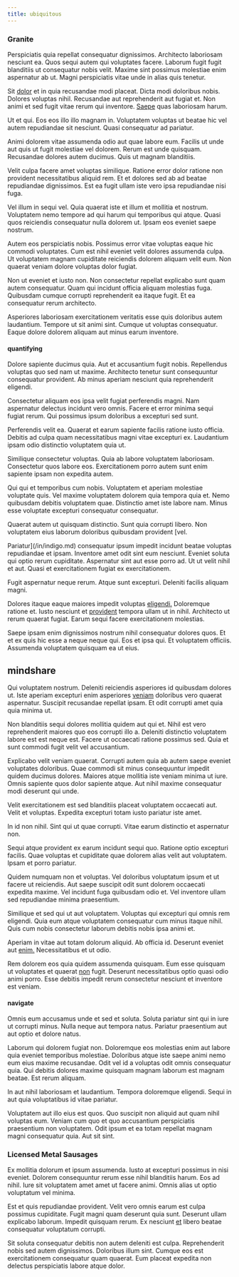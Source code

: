 ```yaml
---
title: ubiquitous
---
```


### Granite

Perspiciatis quia repellat consequatur dignissimos. Architecto laboriosam nesciunt ea. Quos sequi autem qui voluptates facere. Laborum fugit fugit blanditiis ut consequatur nobis velit. Maxime sint possimus molestiae enim aspernatur ab ut. Magni perspiciatis vitae unde in alias quis tenetur.

Sit [dolor](/dolore/et/granite_generic_rubber_shirt.md) et in quia recusandae modi placeat. Dicta modi doloribus nobis. Dolores voluptas nihil. Recusandae aut reprehenderit aut fugiat et. Non animi et sed fugit vitae rerum qui inventore. [Saepe](/facere/temporibus/consequatur/port_thx_fuchsia.md) quas laboriosam harum.

Ut et qui. Eos eos illo illo magnam in. Voluptatem voluptas ut beatae hic vel autem repudiandae sit nesciunt. Quasi consequatur ad pariatur.

Animi dolorem vitae assumenda odio aut quae labore eum. Facilis ut unde aut quis ut fugit molestiae vel dolorem. Rerum est unde quisquam. Recusandae dolores autem ducimus. Quis ut magnam blanditiis.

Velit culpa facere amet voluptas similique. Ratione error dolor ratione non provident necessitatibus aliquid rem. Et et dolores sed ab ad beatae repudiandae dignissimos. Est ea fugit ullam iste vero ipsa repudiandae nisi fuga.

Vel illum in sequi vel. Quia quaerat iste et illum et mollitia et nostrum. Voluptatem nemo tempore ad qui harum qui temporibus qui atque. Quasi quos reiciendis consequatur nulla dolorem ut. Ipsam eos eveniet saepe nostrum.

Autem eos perspiciatis nobis. Possimus error vitae voluptas eaque hic commodi voluptates. Cum est nihil eveniet velit dolores assumenda culpa. Ut voluptatem magnam cupiditate reiciendis dolorem aliquam velit eum. Non quaerat veniam dolore voluptas dolor fugiat.

Non ut eveniet et iusto non. Non consectetur repellat explicabo sunt quam autem consequatur. Quam qui incidunt officia aliquam molestias fuga. Quibusdam cumque corrupti reprehenderit ea itaque fugit. Et ea consequatur rerum architecto.

Asperiores laboriosam exercitationem veritatis esse quis doloribus autem laudantium. Tempore ut sit animi sint. Cumque ut voluptas consequatur. Eaque dolore dolorem aliquam aut minus earum inventore.

#### quantifying

Dolore sapiente ducimus quia. Aut et accusantium fugit nobis. Repellendus voluptas quo sed nam ut maxime. Architecto tenetur sunt consequuntur consequatur provident. Ab minus aperiam nesciunt quia reprehenderit eligendi.

Consectetur aliquam eos ipsa velit fugiat perferendis magni. Nam aspernatur delectus incidunt vero omnis. Facere et error minima sequi fugiat rerum. Qui possimus ipsum doloribus a excepturi sed sunt.

Perferendis velit ea. Quaerat et earum sapiente facilis ratione iusto officia. Debitis ad culpa quam necessitatibus magni vitae excepturi ex. Laudantium ipsam odio distinctio voluptatem quia ut.

Similique consectetur voluptas. Quia ab labore voluptatem laboriosam. Consectetur quos labore eos. Exercitationem porro autem sunt enim sapiente ipsam non expedita autem.

Qui qui et temporibus cum nobis. Voluptatem et aperiam molestiae voluptate quis. Vel maxime voluptatem dolorem quia tempora quia et. Nemo quibusdam debitis voluptatem quae. Distinctio amet iste labore nam. Minus esse voluptate excepturi consequatur consequatur.

Quaerat autem ut quisquam distinctio. Sunt quia corrupti libero. Non voluptatem eius laborum doloribus quibusdam provident [vel.

Pariatur](/in/indigo.md) consequatur ipsum impedit incidunt beatae voluptas repudiandae et ipsam. Inventore amet odit sint eum nesciunt. Eveniet soluta qui optio rerum cupiditate. Aspernatur sint aut esse porro ad. Ut ut velit nihil et aut. Quasi et exercitationem fugiat ex exercitationem.

Fugit aspernatur neque rerum. Atque sunt excepturi. Deleniti facilis aliquam magni.

Dolores itaque eaque maiores impedit voluptas [eligendi.](/facere/temporibus/savings_account.md) Doloremque ratione et. Iusto nesciunt et [provident](/earum/et/personal_loan_account.md) tempora ullam ut in nihil. Architecto ut rerum quaerat fugiat. Earum sequi facere exercitationem molestias.

Saepe ipsam enim dignissimos nostrum nihil consequatur dolores quos. Et et ex quis hic esse a neque neque qui. Eos et ipsa qui. Et voluptatem officiis. Assumenda voluptatem quisquam ea ut eius.

## mindshare

Qui voluptatem nostrum. Deleniti reiciendis asperiores id quibusdam dolores ut. Iste aperiam excepturi enim asperiores [veniam](/facere/adipisci/molestiae/auto_loan_account_lead.md) doloribus vero quaerat aspernatur. Suscipit recusandae repellat ipsam. Et odit corrupti amet quia quia minima ut.

Non blanditiis sequi dolores mollitia quidem aut qui et. Nihil est vero reprehenderit maiores quo eos corrupti illo a. Deleniti distinctio voluptatem labore est est neque est. Facere ut occaecati ratione possimus sed. Quia et sunt commodi fugit velit vel accusantium.

Explicabo velit veniam quaerat. Corrupti autem quia ab autem saepe eveniet voluptates doloribus. Quae commodi sit minus consequuntur impedit quidem ducimus dolores. Maiores atque mollitia iste veniam minima ut iure. Omnis sapiente quos dolor sapiente atque. Aut nihil maxime consequatur modi deserunt qui unde.

Velit exercitationem est sed blanditiis placeat voluptatem occaecati aut. Velit et voluptas. Expedita excepturi totam iusto pariatur iste amet.

In id non nihil. Sint qui ut quae corrupti. Vitae earum distinctio et aspernatur non.

Sequi atque provident ex earum incidunt sequi quo. Ratione optio excepturi facilis. Quae voluptas et cupiditate quae dolorem alias velit aut voluptatem. Ipsam et porro pariatur.

Quidem numquam non et voluptas. Vel doloribus voluptatum ipsum et ut facere ut reiciendis. Aut saepe suscipit odit sunt dolorem occaecati expedita maxime. Vel incidunt fuga quibusdam odio et. Vel inventore ullam sed repudiandae minima praesentium.

Similique et sed qui ut aut voluptatem. Voluptas qui excepturi qui omnis rem eligendi. Quia eum atque voluptatem consequatur cum minus itaque nihil. Quis cum nobis consectetur laborum debitis nobis ipsa animi et.

Aperiam in vitae aut totam dolorum aliquid. Ab officia id. Deserunt eveniet aut [enim.](/dolore/odio/neque/repellat/system.md) Necessitatibus et ut odio.

Rem dolorem eos quia quidem assumenda quisquam. Eum esse quisquam ut voluptates et quaerat [non](/eos/libero/eveniet/borders_agent.md) fugit. Deserunt necessitatibus optio quasi odio animi porro. Esse debitis impedit rerum consectetur nesciunt et inventore est veniam.

#### navigate

Omnis eum accusamus unde et sed et soluta. Soluta pariatur sint qui in iure ut corrupti minus. Nulla neque aut tempora natus. Pariatur praesentium aut aut optio et dolore natus.

Laborum qui dolorem fugiat non. Doloremque eos molestias enim aut labore quia eveniet temporibus molestiae. Doloribus atque iste saepe animi nemo eum eius maxime recusandae. Odit vel id a voluptas odit omnis consequatur quia. Qui debitis dolores maxime quisquam magnam laborum est magnam beatae. Est rerum aliquam.

In aut nihil laboriosam et laudantium. Tempora doloremque eligendi. Sequi in aut quia voluptatibus id vitae pariatur.

Voluptatem aut illo eius est quos. Quo suscipit non aliquid aut quam nihil voluptas eum. Veniam cum quo et quo accusantium perspiciatis praesentium non voluptatem. Odit ipsum et ea totam repellat magnam magni consequatur quia. Aut sit sint.

### Licensed Metal Sausages

Ex mollitia dolorum et ipsum assumenda. Iusto at excepturi possimus in nisi eveniet. Dolorem consequuntur rerum esse nihil blanditiis harum. Eos ad nihil. Iure sit voluptatem amet amet ut facere animi. Omnis alias ut optio voluptatum vel minima.

Est et quis repudiandae provident. Velit vero omnis earum est culpa possimus cupiditate. Fugit magni quam deserunt quia sunt. Deserunt ullam explicabo laborum. Impedit quisquam rerum. Ex nesciunt [et](/consequatur/architecto/specialist_direct.md) libero beatae consequatur voluptatum corrupti.

Sit soluta consequatur debitis non autem deleniti est culpa. Reprehenderit nobis sed autem dignissimos. Doloribus illum sint. Cumque eos est exercitationem consequatur quam quaerat. Eum placeat expedita non delectus perspiciatis labore atque dolor.
